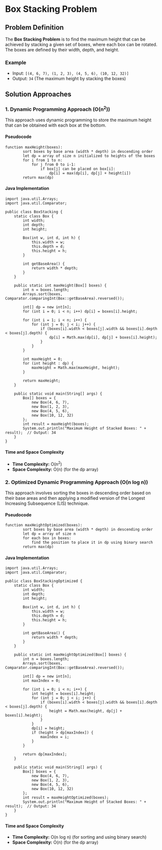 Box Stacking Problem
====================

Problem Definition
------------------

The **Box Stacking Problem** is to find the maximum height that can be achieved by stacking a given set of boxes, where each box can be rotated. The boxes are defined by their width, depth, and height.

### Example

*   Input: `[(4, 6, 7), (1, 2, 3), (4, 5, 6), (10, 12, 32)]`
*   Output: `34` (The maximum height by stacking the boxes)

Solution Approaches
-------------------

### 1\. Dynamic Programming Approach (O(n<sup>2</sup>))

This approach uses dynamic programming to store the maximum height that can be obtained with each box at the bottom.

#### Pseudocode

    function maxHeight(boxes):
            sort boxes by base area (width * depth) in descending order
            let dp = array of size n initialized to heights of the boxes
            for i from 1 to n:
                for j from 0 to i-1:
                    if box[j] can be placed on box[i]:
                        dp[i] = max(dp[i], dp[j] + height[i])
            return max(dp)
        

#### Java Implementation

    import java.util.Arrays;
    import java.util.Comparator;
    
    public class BoxStacking {
        static class Box {
            int width;
            int depth;
            int height;
    
            Box(int w, int d, int h) {
                this.width = w;
                this.depth = d;
                this.height = h;
            }
            
            int getBaseArea() {
                return width * depth;
            }
        }
    
        public static int maxHeight(Box[] boxes) {
            int n = boxes.length;
            Arrays.sort(boxes, Comparator.comparingInt(Box::getBaseArea).reversed());
    
            int[] dp = new int[n];
            for (int i = 0; i < n; i++) dp[i] = boxes[i].height;
    
            for (int i = 1; i < n; i++) {
                for (int j = 0; j < i; j++) {
                    if (boxes[i].width < boxes[j].width && boxes[i].depth < boxes[j].depth) {
                        dp[i] = Math.max(dp[i], dp[j] + boxes[i].height);
                    }
                }
            }
    
            int maxHeight = 0;
            for (int height : dp) {
                maxHeight = Math.max(maxHeight, height);
            }
    
            return maxHeight;
        }
    
        public static void main(String[] args) {
            Box[] boxes = {
                new Box(4, 6, 7),
                new Box(1, 2, 3),
                new Box(4, 5, 6),
                new Box(10, 12, 32)
            };
            int result = maxHeight(boxes);
            System.out.println("Maximum Height of Stacked Boxes: " + result);  // Output: 34
        }
    }
        

#### Time and Space Complexity

*   **Time Complexity:** O(n<sup>2</sup>)
*   **Space Complexity:** O(n) (for the dp array)

### 2\. Optimized Dynamic Programming Approach (O(n log n))

This approach involves sorting the boxes in descending order based on their base areas and then applying a modified version of the Longest Increasing Subsequence (LIS) technique.

#### Pseudocode

    function maxHeightOptimized(boxes):
            sort boxes by base area (width * depth) in descending order
            let dp = array of size n
            for each box in boxes:
                find the position to place it in dp using binary search
            return max(dp)
        

#### Java Implementation

    import java.util.Arrays;
    import java.util.Comparator;
    
    public class BoxStackingOptimized {
        static class Box {
            int width;
            int depth;
            int height;
    
            Box(int w, int d, int h) {
                this.width = w;
                this.depth = d;
                this.height = h;
            }
            
            int getBaseArea() {
                return width * depth;
            }
        }
    
        public static int maxHeightOptimized(Box[] boxes) {
            int n = boxes.length;
            Arrays.sort(boxes, Comparator.comparingInt(Box::getBaseArea).reversed());
    
            int[] dp = new int[n];
            int maxIndex = 0;
    
            for (int i = 0; i < n; i++) {
                int height = boxes[i].height;
                for (int j = 0; j < i; j++) {
                    if (boxes[i].width < boxes[j].width && boxes[i].depth < boxes[j].depth) {
                        height = Math.max(height, dp[j] + boxes[i].height);
                    }
                }
                dp[i] = height;
                if (height > dp[maxIndex]) {
                    maxIndex = i;
                }
            }
    
            return dp[maxIndex];
        }
    
        public static void main(String[] args) {
            Box[] boxes = {
                new Box(4, 6, 7),
                new Box(1, 2, 3),
                new Box(4, 5, 6),
                new Box(10, 12, 32)
            };
            int result = maxHeightOptimized(boxes);
            System.out.println("Maximum Height of Stacked Boxes: " + result);  // Output: 34
        }
    }
        

#### Time and Space Complexity

*   **Time Complexity:** O(n log n) (for sorting and using binary search)
*   **Space Complexity:** O(n) (for the dp array)